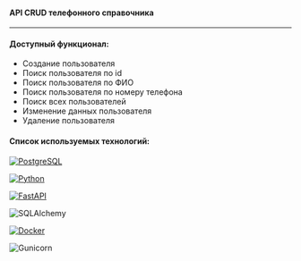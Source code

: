 <h4>API CRUD телефонного справочника</h4>
<hr>
<h4>Доступный функционал:</h4>

- Создание пользователя
- Поиск пользователя по id
- Поиск пользователя по ФИО
- Поиск пользователя по номеру телефона
- Поиск всех пользователей
- Изменение данных пользователя
- Удаление пользователя


<h4>Список используемых технологий:</h4>


[![PostgreSQL](https://img.shields.io/badge/PostgreSQL-336791?style=for-the-badge&logo=postgresql&logoColor=white)](https://www.postgresql.org/)


[![Python](https://img.shields.io/badge/Python-3776AB?style=for-the-badge&logo=python&logoColor=white)](https://www.python.org/)




[![FastAPI](https://img.shields.io/badge/FastAPI-005571?style=for-the-badge&logo=fastapi)](https://fastapi.tiangolo.com/)



![SQLAlchemy](https://img.shields.io/badge/SQLAlchemy-red?style=for-the-badge&logo=sqlalchemy&logoColor=white)



[![Docker](https://img.shields.io/badge/Docker-blue?style=for-the-badge&logo=docker&logoColor=white)](https://www.docker.com/)


![Gunicorn](https://img.shields.io/badge/Gunicorn-blue?style=for-the-badge&logo=gunicorn&logoColor=white)
